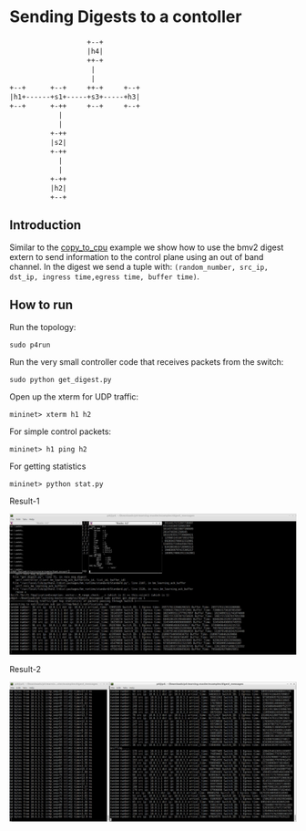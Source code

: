 # Sending Digests to a contoller

```
                   +--+
                   |h4|
                   ++-+
                    |
                    |
+--+      +--+     ++-+     +--+
|h1+------+s1+-----+s3+-----+h3|
+--+      +-++     +--+     +--+
            |
            |
          +-++
          |s2|
          +-++
            |
            |
          +-++
          |h2|
          +--+
```

## Introduction

Similar to the [copy_to_cpu](../copy_to_cpu) example we show
how to use the bmv2 digest extern to send information to the control plane
using an out of band channel. In the digest we send a tuple with: `(random_number, src_ip, dst_ip, ingress time,egress time, buffer time)`.

## How to run

Run the topology:

```
sudo p4run
```

Run the very small controller code that receives packets from the switch:

```
sudo python get_digest.py
```

Open up the xterm for UDP traffic:

```
mininet> xterm h1 h2
```
For simple control packets:

```
mininet> h1 ping h2
```
For getting statistics

```
mininet> python stat.py
```
Result-1

![](Result1.jpeg)

Result-2

![](Result2.jpeg)


